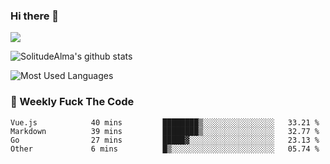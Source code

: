 ### Hi there 👋

<p>
  <a href="https://count.getloli.com/"><img src="https://count.getloli.com/get/@:solitudealma"></a>
</p>

![SolitudeAlma's github stats](https://github-readme-stats.vercel.app/api?username=solitudealma&show_icons=true&theme=radical)

![Most Used Languages](https://github-readme-stats.vercel.app/api/top-langs/?username=solitudealma&layout=compact&hide_border=true&theme=dark)
<!-- ![visitors](https://visitor-badge.glitch.me/badge?page_id=solitudealma.solitudealma.id) -->


### :dart: Weekly Fuck The Code

<!--START_SECTION:waka-->

```text
Vue.js            40 mins         ████████▒░░░░░░░░░░░░░░░░   33.21 %
Markdown          39 mins         ████████▒░░░░░░░░░░░░░░░░   32.77 %
Go                27 mins         █████▓░░░░░░░░░░░░░░░░░░░   23.13 %
Other             6 mins          █▒░░░░░░░░░░░░░░░░░░░░░░░   05.74 %
```

<!--END_SECTION:waka-->
